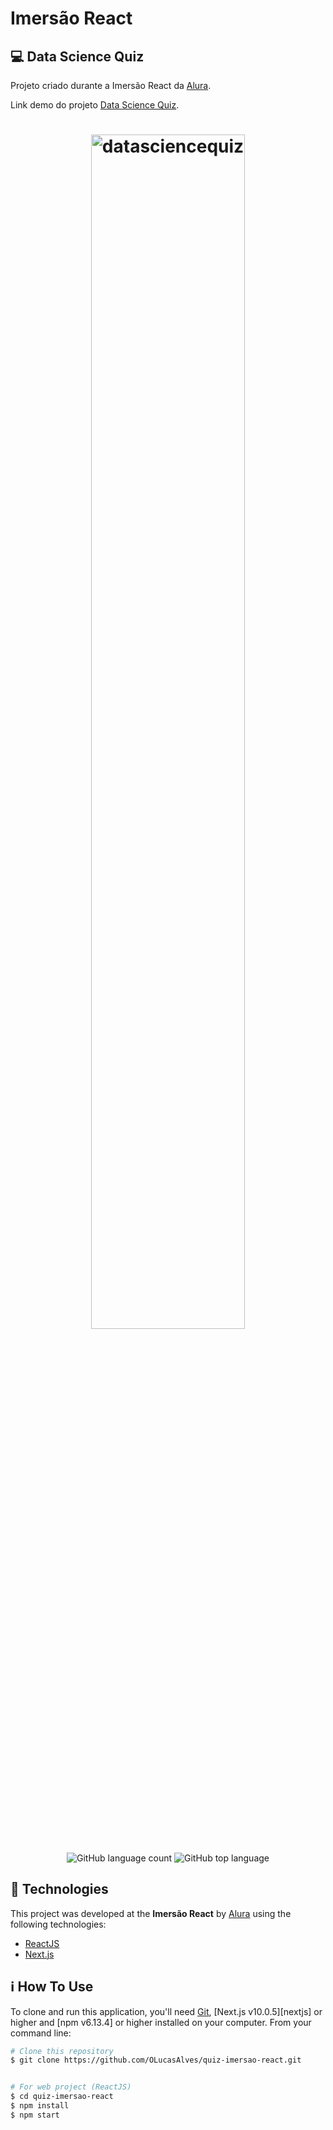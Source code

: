 # Imersão React

## 💻 Data Science Quiz
Projeto criado durante a Imersão React da [Alura](https://www.alura.com.br/).

Link demo do projeto [Data Science Quiz](https://quiz-imersao-react.olucasalves.vercel.app//).

<h1 align="center">
    <img style="width:70%" alt="datasciencequiz" src="https://i.ibb.co/PFRCY3f/Screenshot-23.png" />
    <br>
</h1>

<p align="center">
     <img alt="GitHub language count" src="https://img.shields.io/github/languages/count/OLucasAlves/quiz-imersao-react" />
    <img alt="GitHub top language" src="https://img.shields.io/github/languages/top/OLucasAlves/quiz-imersao-react" />
</p>

## :rocket: Technologies

This project was developed at the **Imersão React** by [Alura](https://www.alura.com.br/) using the following technologies:

-  [ReactJS](https://reactjs.org/)
-  [Next.js](https://nextjs.org/)


## :information_source: How To Use

To clone and run this application, you'll need [Git](https://git-scm.com), [Next.js v10.0.5][nextjs] or higher and [npm v6.13.4] or higher installed on your computer. From your command line:

```bash
# Clone this repository
$ git clone https://github.com/OLucasAlves/quiz-imersao-react.git


# For web project (ReactJS)
$ cd quiz-imersao-react
$ npm install
$ npm start
